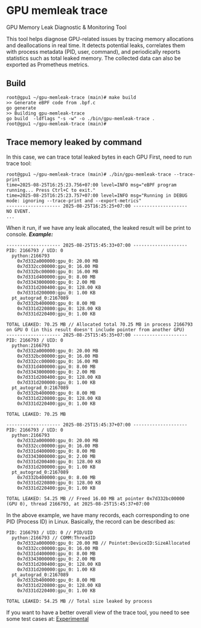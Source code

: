 # GPU memleak trace

GPU Memory Leak Diagnostic & Monitoring Tool

This tool helps diagnose GPU-related issues by tracing memory allocations and deallocations in real time. It detects potential leaks, correlates them with process metadata (PID, user, command), and periodically reports statistics such as total leaked memory. The collected data can also be exported as Prometheus metrics.

## Build
```shell
root@gpu1 ~/gpu-memleak-trace (main)# make build 
>> Generate eBPF code from .bpf.c
go generate 
>> Building gpu-memleak-trace
go build  -ldflags "-s -w" -o ./bin/gpu-memleak-trace .
root@gpu1 ~/gpu-memleak-trace (main)# 
```

## Trace memory leaked by command

In this case, we can trace total leaked bytes in each GPU
First, need to run trace tool:

```shell
root@gpu1 ~/gpu-memleak-trace (main)# ./bin/gpu-memleak-trace --trace-print
time=2025-08-25T16:25:23.756+07:00 level=INFO msg="eBPF program running... Press Ctrl+C to exit."
time=2025-08-25T16:25:23.757+07:00 level=INFO msg="Running in DEBUG mode: ignoring --trace-print and --export-metrics"
-------------------- 2025-08-25T16:25:25+07:00 --------------------
NO EVENT.
...
```
When it run, if we have any leak allocated, the leaked result will be print to console.
***Example:***
```text
-------------------- 2025-08-25T15:45:33+07:00 --------------------
PID: 2166793 / UID: 0
  python:2166793
    0x7d332a000000:gpu_0: 20.00 MB
    0x7d332cc00000:gpu_0: 16.00 MB
    0x7d332bc00000:gpu_0: 16.00 MB
    0x7d331d400000:gpu_0: 8.00 MB
    0x7d3343000000:gpu_0: 2.00 MB
    0x7d331d200400:gpu_0: 128.00 KB
    0x7d331d200000:gpu_0: 1.00 KB
  pt_autograd_0:2167089
    0x7d332b400000:gpu_0: 8.00 MB
    0x7d331d220800:gpu_0: 128.00 KB
    0x7d331d220400:gpu_0: 1.00 KB

TOTAL LEAKED: 70.25 MB // Allocated total 70.25 MB in process 2166793 on GPU 0 (in this result doesn't include pointer from another GPU)
-------------------- 2025-08-25T15:45:35+07:00 --------------------
PID: 2166793 / UID: 0
  python:2166793
    0x7d332a000000:gpu_0: 20.00 MB
    0x7d332bc00000:gpu_0: 16.00 MB
    0x7d332cc00000:gpu_0: 16.00 MB
    0x7d331d400000:gpu_0: 8.00 MB
    0x7d3343000000:gpu_0: 2.00 MB
    0x7d331d200400:gpu_0: 128.00 KB
    0x7d331d200000:gpu_0: 1.00 KB
  pt_autograd_0:2167089
    0x7d332b400000:gpu_0: 8.00 MB
    0x7d331d220800:gpu_0: 128.00 KB
    0x7d331d220400:gpu_0: 1.00 KB

TOTAL LEAKED: 70.25 MB

-------------------- 2025-08-25T15:45:37+07:00 --------------------
PID: 2166793 / UID: 0
  python:2166793
    0x7d332a000000:gpu_0: 20.00 MB
    0x7d332cc00000:gpu_0: 16.00 MB
    0x7d331d400000:gpu_0: 8.00 MB
    0x7d3343000000:gpu_0: 2.00 MB
    0x7d331d200400:gpu_0: 128.00 KB
    0x7d331d200000:gpu_0: 1.00 KB
  pt_autograd_0:2167089
    0x7d332b400000:gpu_0: 8.00 MB
    0x7d331d220800:gpu_0: 128.00 KB
    0x7d331d220400:gpu_0: 1.00 KB

TOTAL LEAKED: 54.25 MB // Freed 16.00 MB at pointer 0x7d332bc00000 (GPU 0), thread 2166793, at 2025-08-25T15:45:37+07:00
```
In the above example, we have many records, each corresponding to one PID (Process ID) in Linux. Basically, the record can be described as:

```text
PID: 2166793 / UID: 0 // PID/UID
  python:2166793 // COMM:ThreadID
    0x7d332a000000:gpu_0: 20.00 MB // Pointet:DeviceID:SizeAllocated
    0x7d332cc00000:gpu_0: 16.00 MB
    0x7d331d400000:gpu_0: 8.00 MB
    0x7d3343000000:gpu_0: 2.00 MB
    0x7d331d200400:gpu_0: 128.00 KB
    0x7d331d200000:gpu_0: 1.00 KB
  pt_autograd_0:2167089
    0x7d332b400000:gpu_0: 8.00 MB
    0x7d331d220800:gpu_0: 128.00 KB
    0x7d331d220400:gpu_0: 1.00 KB

TOTAL LEAKED: 54.25 MB // Total size leaked by process

```
If you want to have a better overall view of the trace tool, you need to see some test cases at: [Experimental](docs/experimentals.md)



